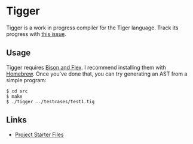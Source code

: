 # Tigger
Tigger is a work in progress compiler for the Tiger language. Track its
progress with [this issue][tracker].

## Usage

Tigger requires [Bison and Flex][bflex]. I recommend installing them with
[Homebrew][brew]. Once you've done that, you can try generating an AST from
a simple program:

	$ cd src
	$ make
	$ ./tigger ../testcases/test1.tig

## Links
- [Project Starter Files][sfiles]

[sfiles]: https://www.cs.princeton.edu/~appel/modern/c/project.html
[bflex]: http://dinosaur.compilertools.net/
[tracker]: https://github.com/tedbauer/tigger/issues/1
[brew]: https://brew.sh/
